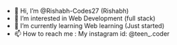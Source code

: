 - 👋 Hi, I’m @Rishabh-Codes27 (Rishabh)
- 👀 I’m interested in Web Development (full stack)
- 🌱 I’m currently learning Web learning (Just started)
- 📫 How to reach me : My instagram id: @teen_.coder
<!---
Rishabh-Codes27/Rishabh-Codes27 is a ✨ special ✨ repository because its `README.md` (this file) appears on your GitHub profile.
You can click the Preview link to take a look at your changes.
--->
